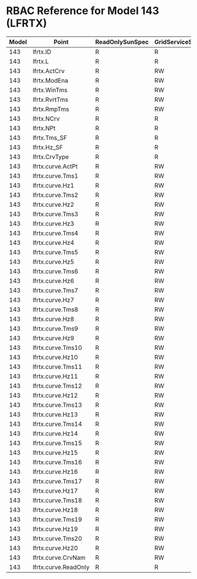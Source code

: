 # RBAC Reference for Model 143 (LFRTX)

| Model | Point | ReadOnlySunSpec | GridServiceSunSpec | NetworkAdministratorSunSpec | SuperAdministratorSpec | 
|-------|-------|------------------|---------------------|------------------|--------------------|
| 143 | lfrtx.ID | R | R | R | R |
| 143 | lfrtx.L | R | R | R | R |
| 143 | lfrtx.ActCrv | R | RW | R | RW |
| 143 | lfrtx.ModEna | R | RW | R | RW |
| 143 | lfrtx.WinTms | R | RW | R | RW |
| 143 | lfrtx.RvrtTms | R | RW | R | RW |
| 143 | lfrtx.RmpTms | R | RW | R | RW |
| 143 | lfrtx.NCrv | R | R | R | R |
| 143 | lfrtx.NPt | R | R | R | R |
| 143 | lfrtx.Tms_SF | R | R | R | R |
| 143 | lfrtx.Hz_SF | R | R | R | R |
| 143 | lfrtx.CrvType | R | R | R | R |
| 143 | lfrtx.curve.ActPt | R | RW | R | RW |
| 143 | lfrtx.curve.Tms1 | R | RW | R | RW |
| 143 | lfrtx.curve.Hz1 | R | RW | R | RW |
| 143 | lfrtx.curve.Tms2 | R | RW | R | RW |
| 143 | lfrtx.curve.Hz2 | R | RW | R | RW |
| 143 | lfrtx.curve.Tms3 | R | RW | R | RW |
| 143 | lfrtx.curve.Hz3 | R | RW | R | RW |
| 143 | lfrtx.curve.Tms4 | R | RW | R | RW |
| 143 | lfrtx.curve.Hz4 | R | RW | R | RW |
| 143 | lfrtx.curve.Tms5 | R | RW | R | RW |
| 143 | lfrtx.curve.Hz5 | R | RW | R | RW |
| 143 | lfrtx.curve.Tms6 | R | RW | R | RW |
| 143 | lfrtx.curve.Hz6 | R | RW | R | RW |
| 143 | lfrtx.curve.Tms7 | R | RW | R | RW |
| 143 | lfrtx.curve.Hz7 | R | RW | R | RW |
| 143 | lfrtx.curve.Tms8 | R | RW | R | RW |
| 143 | lfrtx.curve.Hz8 | R | RW | R | RW |
| 143 | lfrtx.curve.Tms9 | R | RW | R | RW |
| 143 | lfrtx.curve.Hz9 | R | RW | R | RW |
| 143 | lfrtx.curve.Tms10 | R | RW | R | RW |
| 143 | lfrtx.curve.Hz10 | R | RW | R | RW |
| 143 | lfrtx.curve.Tms11 | R | RW | R | RW |
| 143 | lfrtx.curve.Hz11 | R | RW | R | RW |
| 143 | lfrtx.curve.Tms12 | R | RW | R | RW |
| 143 | lfrtx.curve.Hz12 | R | RW | R | RW |
| 143 | lfrtx.curve.Tms13 | R | RW | R | RW |
| 143 | lfrtx.curve.Hz13 | R | RW | R | RW |
| 143 | lfrtx.curve.Tms14 | R | RW | R | RW |
| 143 | lfrtx.curve.Hz14 | R | RW | R | RW |
| 143 | lfrtx.curve.Tms15 | R | RW | R | RW |
| 143 | lfrtx.curve.Hz15 | R | RW | R | RW |
| 143 | lfrtx.curve.Tms16 | R | RW | R | RW |
| 143 | lfrtx.curve.Hz16 | R | RW | R | RW |
| 143 | lfrtx.curve.Tms17 | R | RW | R | RW |
| 143 | lfrtx.curve.Hz17 | R | RW | R | RW |
| 143 | lfrtx.curve.Tms18 | R | RW | R | RW |
| 143 | lfrtx.curve.Hz18 | R | RW | R | RW |
| 143 | lfrtx.curve.Tms19 | R | RW | R | RW |
| 143 | lfrtx.curve.Hz19 | R | RW | R | RW |
| 143 | lfrtx.curve.Tms20 | R | RW | R | RW |
| 143 | lfrtx.curve.Hz20 | R | RW | R | RW |
| 143 | lfrtx.curve.CrvNam | R | RW | R | RW |
| 143 | lfrtx.curve.ReadOnly | R | R | R | R |
